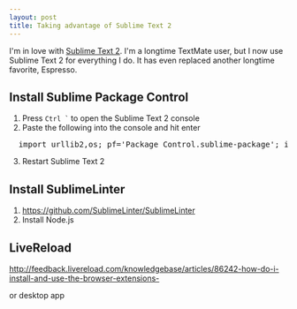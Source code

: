 ```yaml
---
layout: post
title: Taking advantage of Sublime Text 2
---
```


I'm in love with [Sublime Text 2](http://www.sublimetext.com/). I'm a longtime TextMate user, but I now use Sublime Text 2 for everything I do. It has even replaced another longtime favorite, Espresso.

## Install Sublime Package Control

1. Press <code>Ctrl `</code> to open the Sublime Text 2 console
2. Paste the following into the console and hit enter

<pre>
  import urllib2,os; pf='Package Control.sublime-package'; ipp=sublime.installed_packages_path(); os.makedirs(ipp) if not os.path.exists(ipp) else None; urllib2.install_opener(urllib2.build_opener(urllib2.ProxyHandler())); open(os.path.join(ipp,pf),'wb').write(urllib2.urlopen('http://sublime.wbond.net/'+pf.replace(' ','%20')).read()); print 'Please restart Sublime Text to finish installation'
</pre>

3. Restart Sublime Text 2

## Install SublimeLinter

1. https://github.com/SublimeLinter/SublimeLinter
2. Install Node.js

## LiveReload

http://feedback.livereload.com/knowledgebase/articles/86242-how-do-i-install-and-use-the-browser-extensions-

or desktop app

